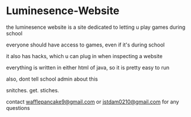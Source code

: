 # Luminesence-Website
the luminesence website is a site dedicated to letting u play games during school

everyone should have access to games, even if it's during school

it also has hacks, which u can plug in when inspecting a website

everything is written in either html of java, so it is pretty easy to run

also, dont tell school admin about this

snitches. get. stiches. 

contact wafflepancake9@gmail.com or jstdam0210@gmail.com for any questions


